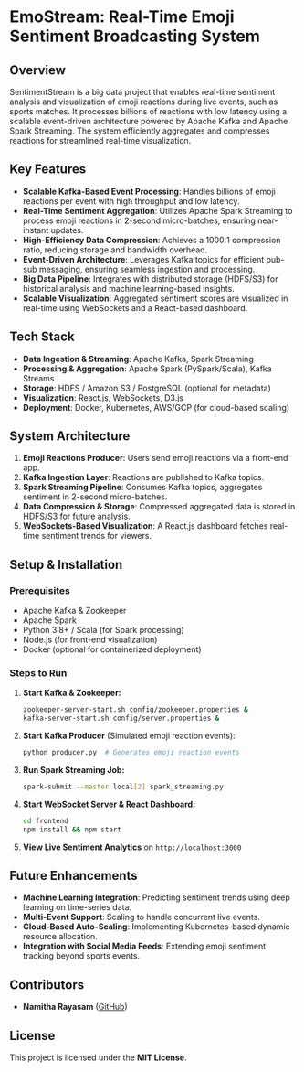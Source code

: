 # EmoStream: Real-Time Emoji Sentiment Broadcasting System

## Overview

SentimentStream is a big data project that enables real-time sentiment analysis and visualization of emoji reactions during live events, such as sports matches. It processes billions of reactions with low latency using a scalable event-driven architecture powered by Apache Kafka and Apache Spark Streaming. The system efficiently aggregates and compresses reactions for streamlined real-time visualization.

## Key Features

- **Scalable Kafka-Based Event Processing**: Handles billions of emoji reactions per event with high throughput and low latency.
- **Real-Time Sentiment Aggregation**: Utilizes Apache Spark Streaming to process emoji reactions in 2-second micro-batches, ensuring near-instant updates.
- **High-Efficiency Data Compression**: Achieves a 1000:1 compression ratio, reducing storage and bandwidth overhead.
- **Event-Driven Architecture**: Leverages Kafka topics for efficient pub-sub messaging, ensuring seamless ingestion and processing.
- **Big Data Pipeline**: Integrates with distributed storage (HDFS/S3) for historical analysis and machine learning-based insights.
- **Scalable Visualization**: Aggregated sentiment scores are visualized in real-time using WebSockets and a React-based dashboard.

## Tech Stack

- **Data Ingestion & Streaming**: Apache Kafka, Spark Streaming
- **Processing & Aggregation**: Apache Spark (PySpark/Scala), Kafka Streams
- **Storage**: HDFS / Amazon S3 / PostgreSQL (optional for metadata)
- **Visualization**: React.js, WebSockets, D3.js
- **Deployment**: Docker, Kubernetes, AWS/GCP (for cloud-based scaling)

## System Architecture

1. **Emoji Reactions Producer**: Users send emoji reactions via a front-end app.
2. **Kafka Ingestion Layer**: Reactions are published to Kafka topics.
3. **Spark Streaming Pipeline**: Consumes Kafka topics, aggregates sentiment in 2-second micro-batches.
4. **Data Compression & Storage**: Compressed aggregated data is stored in HDFS/S3 for future analysis.
5. **WebSockets-Based Visualization**: A React.js dashboard fetches real-time sentiment trends for viewers.

## Setup & Installation

### Prerequisites

- Apache Kafka & Zookeeper
- Apache Spark
- Python 3.8+ / Scala (for Spark processing)
- Node.js (for front-end visualization)
- Docker (optional for containerized deployment)

### Steps to Run

1. **Start Kafka & Zookeeper:**
   ```sh
   zookeeper-server-start.sh config/zookeeper.properties &
   kafka-server-start.sh config/server.properties &
   ```

2. **Start Kafka Producer** (Simulated emoji reaction events):
   ```sh
   python producer.py  # Generates emoji reaction events
   ```

3. **Run Spark Streaming Job:**
   ```sh
   spark-submit --master local[2] spark_streaming.py
   ```

4. **Start WebSocket Server & React Dashboard:**
   ```sh
   cd frontend
   npm install && npm start
   ```

5. **View Live Sentiment Analytics** on `http://localhost:3000`

## Future Enhancements

- **Machine Learning Integration**: Predicting sentiment trends using deep learning on time-series data.
- **Multi-Event Support**: Scaling to handle concurrent live events.
- **Cloud-Based Auto-Scaling**: Implementing Kubernetes-based dynamic resource allocation.
- **Integration with Social Media Feeds**: Extending emoji sentiment tracking beyond sports events.

## Contributors

- **Namitha Rayasam** ([GitHub](https://github.com/your_github))

## License

This project is licensed under the **MIT License**.
